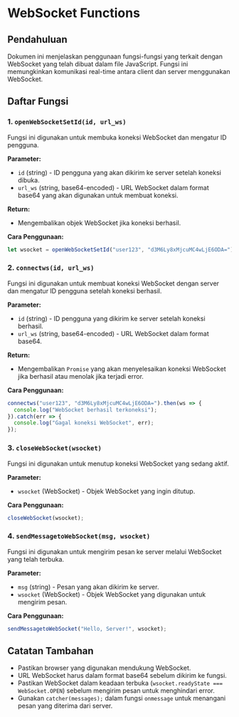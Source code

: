 # WebSocket Functions

## Pendahuluan
Dokumen ini menjelaskan penggunaan fungsi-fungsi yang terkait dengan WebSocket yang telah dibuat dalam file JavaScript. Fungsi ini memungkinkan komunikasi real-time antara client dan server menggunakan WebSocket.

## Daftar Fungsi

### 1. `openWebSocketSetId(id, url_ws)`
Fungsi ini digunakan untuk membuka koneksi WebSocket dan mengatur ID pengguna.

**Parameter:**
- `id` (string) - ID pengguna yang akan dikirim ke server setelah koneksi dibuka.
- `url_ws` (string, base64-encoded) - URL WebSocket dalam format base64 yang akan digunakan untuk membuat koneksi.

**Return:**
- Mengembalikan objek WebSocket jika koneksi berhasil.

**Cara Penggunaan:**
```javascript
let wsocket = openWebSocketSetId("user123", "d3M6Ly8xMjcuMC4wLjE6ODA=");
```

### 2. `connectws(id, url_ws)`
Fungsi ini digunakan untuk membuat koneksi WebSocket dengan server dan mengatur ID pengguna setelah koneksi berhasil.

**Parameter:**
- `id` (string) - ID pengguna yang dikirim ke server setelah koneksi berhasil.
- `url_ws` (string, base64-encoded) - URL WebSocket dalam format base64.

**Return:**
- Mengembalikan `Promise` yang akan menyelesaikan koneksi WebSocket jika berhasil atau menolak jika terjadi error.

**Cara Penggunaan:**
```javascript
connectws("user123", "d3M6Ly8xMjcuMC4wLjE6ODA=").then(ws => {
  console.log("WebSocket berhasil terkoneksi");
}).catch(err => {
  console.log("Gagal koneksi WebSocket", err);
});
```

### 3. `closeWebSocket(wsocket)`
Fungsi ini digunakan untuk menutup koneksi WebSocket yang sedang aktif.

**Parameter:**
- `wsocket` (WebSocket) - Objek WebSocket yang ingin ditutup.

**Cara Penggunaan:**
```javascript
closeWebSocket(wsocket);
```

### 4. `sendMessagetoWebSocket(msg, wsocket)`
Fungsi ini digunakan untuk mengirim pesan ke server melalui WebSocket yang telah terbuka.

**Parameter:**
- `msg` (string) - Pesan yang akan dikirim ke server.
- `wsocket` (WebSocket) - Objek WebSocket yang digunakan untuk mengirim pesan.

**Cara Penggunaan:**
```javascript
sendMessagetoWebSocket("Hello, Server!", wsocket);
```

## Catatan Tambahan
- Pastikan browser yang digunakan mendukung WebSocket.
- URL WebSocket harus dalam format base64 sebelum dikirim ke fungsi.
- Pastikan WebSocket dalam keadaan terbuka (`wsocket.readyState === WebSocket.OPEN`) sebelum mengirim pesan untuk menghindari error.
- Gunakan `catcher(messages);` dalam fungsi `onmessage` untuk menangani pesan yang diterima dari server.


